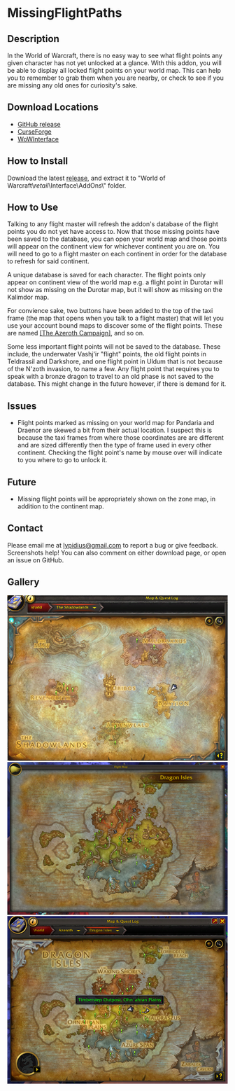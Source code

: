 # MissingFlightPaths

## Description
In the World of Warcraft, there is no easy way to see what flight points any given character has not yet unlocked at a glance. With this addon, you will be able to display all locked flight points on your world map. This can help you to remember to grab them when you are nearby, or check to see if you are missing any old ones for curiosity's sake.

## Download Locations
* [GitHub release](https://github.com/taylor-meyer/Missing-Flight-Paths/releases)
* [CurseForge](https://www.curseforge.com/wow/addons/missingflightpaths)
* [WoWInterface](https://www.wowinterface.com/downloads/info25772-MissingFlightPaths.html)

## How to Install
Download the latest [release](https://github.com/taylor-meyer/Missing-Flight-Paths/releases), and extract it to "World of Warcraft\\_retail_\Interface\AddOns\\" folder.

## How to Use
Talking to any flight master will refresh the addon's database of the flight points you do not yet have access to. Now that those missing points have been saved to the database, you can open your world map and those points will appear on the continent view for whichever continent you are on. You will need to go to a flight master on each continent in order for the database to refresh for said continent.

A unique database is saved for each character. The flight points only appear on continent view of the world map e.g. a flight point in Durotar will not show as missing on the Durotar map, but it will show as missing on the Kalimdor map.

For convience sake, two buttons have been added to the top of the taxi frame (the map that opens when you talk to a flight master) that will let you use your account bound maps to discover some of the flight points. These are named [[The Azeroth Campaign]](https://www.wowhead.com/item=150745/the-azeroth-campaign), and so on.

Some less important flight points will not be saved to the database. These include, the underwater Vashj'ir "flight" points, the old flight points in Teldrassil and Darkshore, and one flight point in Uldum that is not because of the N'zoth invasion, to name a few. Any flight point that requires you to speak with a bronze dragon to travel to an old phase is not saved to the database. This might change in the future however, if there is demand for it.

## Issues
* Flight points marked as missing on your world map for Pandaria and Draenor are skewed a bit from their actual location. I suspect this is because the taxi frames from where those coordinates are are different and are sized differently then the type of frame used in every other continent. Checking the flight point's name by mouse over will indicate to you where to go to unlock it.

## Future
* Missing flight points will be appropriately shown on the zone map, in addition to the continent map.

## Contact
Please email me at lypidius@gmail.com to report a bug or give feedback. Screenshots help! You can also comment on either download page, or open an issue on GitHub.

## Gallery
![The Shadowlands map](/images/map_shadowlands.PNG)
![Dragonflight flight map](/images/map_dragonflight.png)
![Dragonflight world map](/images/worldmap_dragonflight.png)